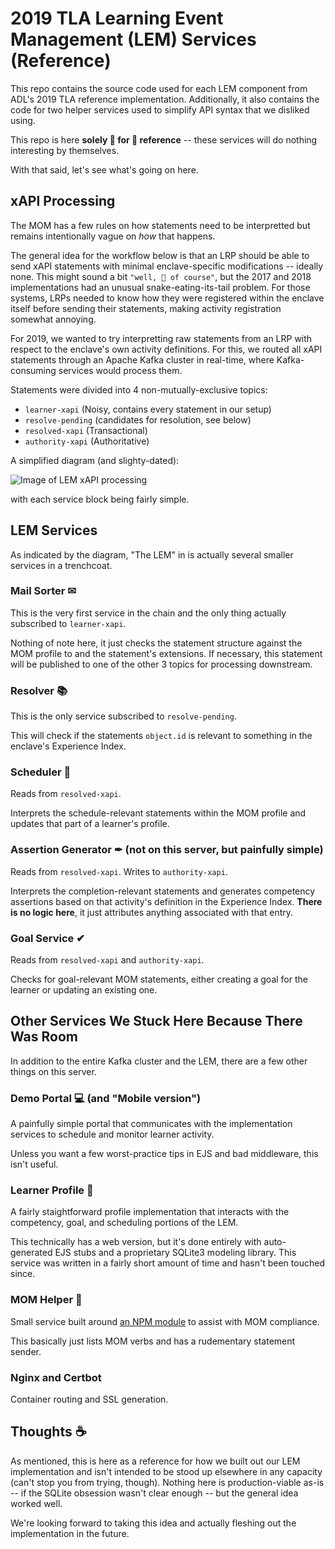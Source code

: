 2019 TLA Learning Event Management (LEM) Services (Reference)
===

This repo contains the source code used for each LEM component from ADL's 2019 TLA reference implementation.  Additionally, it also contains the code for two helper services used to simplify API syntax that we disliked using.  

This repo is here **solely 👏 for 👏 reference** -- these services will do nothing interesting by themselves.

With that said, let's see what's going on here.

## xAPI Processing
The MOM has a few rules on how statements need to be interpretted but remains intentionally vague on *how* that happens.  

The general idea for the workflow below is that an LRP should be able to send xAPI statements with minimal enclave-specific modifications -- ideally none.  This might sound a bit `"well, 🤔 of course"`, but the 2017 and 2018 implementations had an unusual snake-eating-its-tail problem.  For those systems, LRPs needed to know how they were registered within the enclave itself before sending their statements, making activity registration somewhat annoying.

For 2019, we wanted to try interpretting raw statements from an LRP with respect to the enclave's own activity definitions.  For this, we routed all xAPI statements through an Apache Kafka cluster in real-time, where Kafka-consuming services would process them.

Statements were divided into 4 non-mutually-exclusive topics:
- `learner-xapi` (Noisy, contains every statement in our setup)
- `resolve-pending` (candidates for resolution, see below)
- `resolved-xapi` (Transactional)
- `authority-xapi` (Authoritative)

A simplified diagram (and slighty-dated):

![Image of LEM xAPI processing](https://i.imgur.com/r7xYecW.png)

with each service block being fairly simple.

## LEM Services
As indicated by the diagram, "The LEM" in is actually several smaller services in a trenchcoat.  

### Mail Sorter ✉
This is the very first service in the chain and the only thing actually subscribed to `learner-xapi`.

Nothing of note here, it just checks the statement structure against the MOM profile to and the statement's extensions.  If necessary, this statement will be published to one of the other 3 topics for processing downstream.

### Resolver 📚
This is the only service subscribed to `resolve-pending`.

This will check if the statements `object.id` is relevant to something in the enclave's Experience Index.

### Scheduler 📅
Reads from `resolved-xapi`.

Interprets the schedule-relevant statements within the MOM profile and updates that part of a learner's profile.

### Assertion Generator ✒ (not on this server, but painfully simple)
Reads from `resolved-xapi`.
Writes to `authority-xapi`.

Interprets the completion-relevant statements and generates competency assertions based on that activity's definition in the Experience Index.  **There is no logic here**, it just attributes anything associated with that entry.

### Goal Service ✔
Reads from `resolved-xapi` and `authority-xapi`.

Checks for goal-relevant MOM statements, either creating a goal for the learner or updating an existing one.

## Other Services We Stuck Here Because There Was Room
In addition to the entire Kafka cluster and the LEM, there are a few other things on this server.

### Demo Portal 💻 (and "Mobile version")
A painfully simple portal that communicates with the implementation services to schedule and monitor learner activity.

Unless you want a few worst-practice tips in EJS and bad middleware, this isn't useful.

### Learner Profile 🎴
A fairly staightforward profile implementation that interacts with the competency, goal, and scheduling portions of the LEM.  

This technically has a web version, but it's done entirely with auto-generated EJS stubs and a proprietary SQLite3 modeling library.  This service was written in a fairly short amount of time and hasn't been touched since.

### MOM Helper 👩
Small service built around [an NPM module](https://www.npmjs.com/package/tla-mom-proto) to assist with MOM compliance.

This basically just lists MOM verbs and has a rudementary statement sender.

### Nginx and Certbot
Container routing and SSL generation.  

## Thoughts ☕
As mentioned, this is here as a reference for how we built out our LEM implementation and isn't intended to be stood up elsewhere in any capacity (can't stop you from trying, though).  Nothing here is production-viable as-is -- if the SQLite obsession wasn't clear enough -- but the general idea worked well.

We're looking forward to taking this idea and actually fleshing out the implementation in the future.

